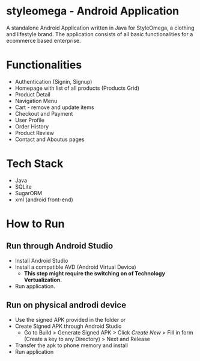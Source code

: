 # styleomega - Android Application
 
A standalone Android Application written in Java for StyleOmega, a clothing and lifestyle brand.
The application consists of all basic functionalities for a ecommerce based enterprise.

# Functionalities
- Authentication (Signin, Signup)
- Homepage with list of all products (Products Grid)
- Product Detail
- Navigation Menu
- Cart - remove and update items
- Checkout and Payment
- User Profile
- Order History 
- Product Review 
- Contact and Aboutus pages

# Tech Stack

- Java
- SQLite
- SugarORM
- xml (android front-end)

# How to Run
## Run through Android Studio

- Install Android Studio
- Install a compatible AVD (Android Virtual Device) 
   - **This step might require the switching on of Technology Vertualization.**
- Run application.

## Run on physical androdi device

- Use the signed APK provided in the folder
or 
- Create Signed APK through Android Studio
  - Go to Build > Generate Signed APK > Click _Create New_ > Fill in form (Create a key to any Directory) > Next and Release
- Transfer the apk to phone memory and install 
- Run application
      

